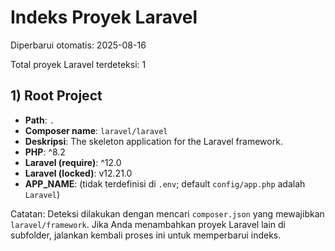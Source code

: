 # Indeks Proyek Laravel

Diperbarui otomatis: 2025-08-16

Total proyek Laravel terdeteksi: 1

## 1) Root Project
- **Path**: `.`
- **Composer name**: `laravel/laravel`
- **Deskripsi**: The skeleton application for the Laravel framework.
- **PHP**: ^8.2
- **Laravel (require)**: ^12.0
- **Laravel (locked)**: v12.21.0
- **APP_NAME**: (tidak terdefinisi di `.env`; default `config/app.php` adalah `Laravel`)

Catatan: Deteksi dilakukan dengan mencari `composer.json` yang mewajibkan `laravel/framework`. Jika Anda menambahkan proyek Laravel lain di subfolder, jalankan kembali proses ini untuk memperbarui indeks.